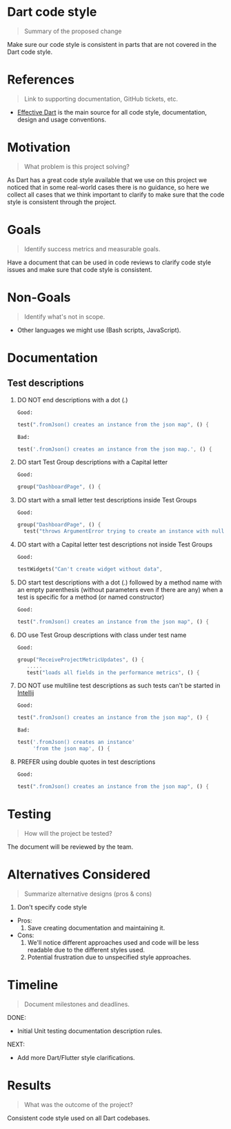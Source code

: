 # Dart code style
> Summary of the proposed change

Make sure our code style is consistent in parts that are not covered in the Dart code style.

# References
> Link to supporting documentation, GitHub tickets, etc.

- [Effective Dart](https://dart.dev/guides/language/effective-dart/) is the main source for 
all code style, documentation, design and usage conventions.


# Motivation
> What problem is this project solving?

As Dart has a great code style available
that we use on this project we noticed that in some real-world cases there is no guidance,
so here we collect all cases that we think important to clarify to make sure that the code style
is consistent through the project.

# Goals

> Identify success metrics and measurable goals.

Have a document that can be used in code reviews to clarify code style issues and make sure
that code style is consistent.

# Non-Goals

> Identify what's not in scope.

- Other languages we might use (Bash scripts, JavaScript).

# Documentation

## Test descriptions
1. DO NOT end descriptions with a dot (.)
    
    `Good:`
              
    ```dart
    test(".fromJson() creates an instance from the json map", () {
    ```
   
   `Bad:`
               
   ```dart
   test('.fromJson() creates an instance from the json map.', () {
   ```
2. DO start Test Group descriptions with a Capital letter
    
    `Good:`
    
    ```dart
    group("DashboardPage", () {
    ```
3. DO start with a small letter test descriptions inside Test Groups

    `Good:`
    
    ```dart
    group("DashboardPage", () {
      test("throws ArgumentError trying to create an instance with null CI client", 
    ```
4. DO start with a Capital letter test descriptions not inside Test Groups
    
    `Good:`
    
    ```dart
    testWidgets("Can't create widget without data",
   ```
5. DO start test descriptions with a dot (.) followed by a method name with an empty parenthesis 
(without parameters even if there are any) when a test is specific for a method (or named constructor)

    `Good:`
    
    ```dart
    test(".fromJson() creates an instance from the json map", () {
    ```
6. DO use Test Group descriptions with class under test name
    
    `Good:`
    
    ```dart
    group("ReceiveProjectMetricUpdates", () {
       .....
       test("loads all fields in the performance metrics", () {
    ```
7. DO NOT use multiline test descriptions as such tests can't 
be started in [Intellij](https://youtrack.jetbrains.com/issue/WEB-44842)
    
    `Good:`
            
    ```dart
    test(".fromJson() creates an instance from the json map", () {
    ```
   
   `Bad:`
               
   ```dart
   test('.fromJson() creates an instance'
        'from the json map', () {
   ```
8. PREFER using double quotes in test descriptions
    
    `Good:`
    
    ```dart
    test(".fromJson() creates an instance from the json map", () {
    ```

# Testing

> How will the project be tested?

The document will be reviewed by the team.

# Alternatives Considered

> Summarize alternative designs (pros & cons)

1. Don't specify code style
- Pros:
    1. Save creating documentation and maintaining it.
- Cons:
    1. We'll notice different approaches used and code will be less 
    readable due to the different styles used.
    2. Potential frustration due to unspecified style approaches.

# Timeline

> Document milestones and deadlines.

DONE:

  - Initial Unit testing documentation description rules.

NEXT:

  - Add more Dart/Flutter style clarifications.
  
# Results

> What was the outcome of the project?

Consistent code style used on all Dart codebases.